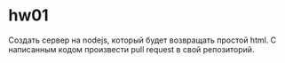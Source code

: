 # hw01
Создать сервер на nodejs, который будет возвращать простой html. С написанным кодом произвести pull request в свой репозиторий.
